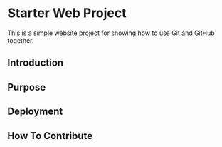 # Starter Web Project

This is a simple website project for showing how to use Git and GitHub together.
## Introduction
## Purpose
## Deployment
## How To Contribute